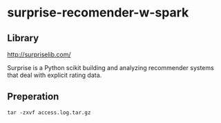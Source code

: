 # surprise-recomender-w-spark

## Library

http://surpriselib.com/

Surprise is a Python scikit building and analyzing recommender systems that deal with explicit rating data.

## Preperation
```
tar -zxvf access.log.tar.gz
```
